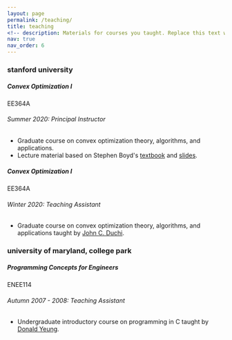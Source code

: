 ```yaml
---
layout: page
permalink: /teaching/
title: teaching
<!-- description: Materials for courses you taught. Replace this text with your description. -->
nav: true
nav_order: 6
---
```


<h3 class="mt-4">stanford university</h3>

<div class="card mt-3">
  <div class="p-3">
    <div class="row">
      <div class="col-sm-10">
        <h5 class="font-weight-bold">Convex Optimization I</h5>
      </div>
      <div class="col-sm-2 text-left text-sm-right">
        <span class="badge font-weight-bold danger-color-dark text-uppercase align-middle">
		<!-- <span class="badge"> -->
            EE364A
        </span>
      </div>
    </div>
    <h6 class="font-italic mt-2 mt-sm-0">Summer 2020: Principal Instructor</h6>
    <ul class="card-text font-weight-light list-group list-group-flush">
      <li class="list-group-item">Graduate course on convex optimization theory, algorithms, and applications.</li>
	  <li class="list-group-item">Lecture material based on Stephen Boyd's <a href = "https://stanford.edu/~boyd/cvxbook">textbook</a> and <a href = "https://web.stanford.edu/class/ee364a/lectures.html">slides</a>.</li>
    </ul>
  </div>
</div>

<div class="card mt-3">
  <div class="p-3">
    <div class="row">
      <div class="col-sm-10">
        <h5 class="font-weight-bold">Convex Optimization I</h5>
      </div>
      <div class="col-sm-2 text-left text-sm-right">
        <span class="badge font-weight-bold danger-color-dark text-uppercase align-middle">
		<!-- <span class="badge"> -->
            EE364A
        </span>
      </div>
    </div>
    <h6 class="font-italic mt-2 mt-sm-0">Winter 2020: Teaching Assistant</h6>
    <ul class="card-text font-weight-light list-group list-group-flush">
      <li class="list-group-item">Graduate course on convex optimization theory, algorithms, and applications taught by <a href="https://web.stanford.edu/~jduchi">John C. Duchi</a>.</li>
    </ul>
  </div>
</div>

<!--
<h3 class="mt-4">stanford graduate school of business</h3>

<div class="card mt-3">
  <div class="p-3">
    <div class="row">
      <div class="col-sm-10">
        <h5 class="font-weight-bold">Making Data Relevant</h5>
      </div>
      <div class="col-sm-2 text-left text-sm-right">
        <span class="badge font-weight-bold danger-color-dark text-uppercase align-middle">
            OIT268
        </span>
      </div>
    </div>
    <h6 class="font-italic mt-2 mt-sm-0">Spring 2012: Grader</h6>
    <ul class="card-text font-weight-light list-group list-group-flush">
      <li class="list-group-item">MBA course on data and regression analysis taught by <a href="https://www.gsb.stanford.edu/faculty-research/faculty/kathryn-shaw">Kathryn Shaw</a>.</li>
    </ul>
  </div>
</div>
-->

<h3 class="mt-4">university of maryland, college park</h3>

<div class="card mt-3">
  <div class="p-3">
    <div class="row">
      <div class="col-sm-10">
        <h5 class="font-weight-bold">Programming Concepts for Engineers</h5>
      </div>
      <div class="col-sm-2 text-left text-sm-right">
        <span class="badge font-weight-bold primary-color-dark text-uppercase align-middle">
		<!-- <span class="badge"> -->
            ENEE114
        </span>
      </div>
    </div>
    <h6 class="font-italic mt-2 mt-sm-0">Autumn 2007 - 2008: Teaching Assistant</h6>
    <ul class="card-text font-weight-light list-group list-group-flush">
      <li class="list-group-item">Undergraduate introductory course on programming in C taught by <a href="https://user.eng.umd.edu/~yeung">Donald Yeung</a>.</li>
    </ul>
  </div>
</div>

<!--
For now, this page is assumed to be a static description of your courses. You can convert it to a collection similar to `_projects/` so that you can have a dedicated page for each course.

Organize your courses by years, topics, or universities, however you like!
-->